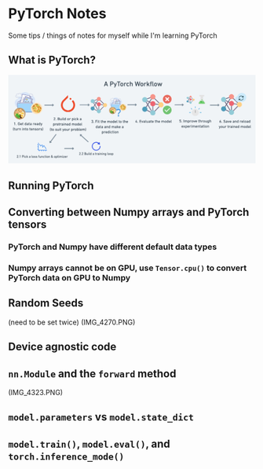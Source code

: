 # PyTorch Notes

Some tips / things of notes for myself while I'm learning PyTorch

## What is PyTorch?

![A PyTorch Workflow](what-is-pytorch.png)

## Running PyTorch

## Converting between Numpy arrays and PyTorch tensors

### PyTorch and Numpy have different default data types

### Numpy arrays cannot be on GPU, use `Tensor.cpu()` to convert PyTorch data on GPU to Numpy

## Random Seeds 
(need to be set twice) (IMG_4270.PNG)

## Device agnostic code

## `nn.Module` and the `forward` method
(IMG_4323.PNG)

## `model.parameters` vs `model.state_dict`

## `model.train()`, `model.eval()`, and `torch.inference_mode()` 
